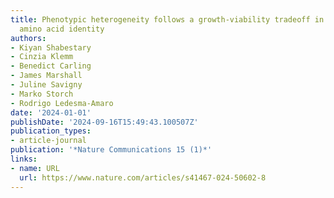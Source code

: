 ```yaml
---
title: Phenotypic heterogeneity follows a growth-viability tradeoff in response to
  amino acid identity
authors:
- Kiyan Shabestary
- Cinzia Klemm
- Benedict Carling
- James Marshall
- Juline Savigny
- Marko Storch
- Rodrigo Ledesma-Amaro
date: '2024-01-01'
publishDate: '2024-09-16T15:49:43.100507Z'
publication_types:
- article-journal
publication: '*Nature Communications 15 (1)*'
links:
- name: URL
  url: https://www.nature.com/articles/s41467-024-50602-8
---
```


